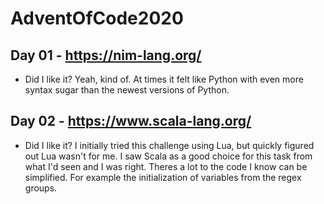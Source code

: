 # AdventOfCode2020

## Day 01 - https://nim-lang.org/
* Did I like it? Yeah, kind of. At times it felt like Python with even more syntax sugar than the newest versions of Python.
## Day 02 - https://www.scala-lang.org/
* Did I like it? I initially tried this challenge using Lua, but quickly figured out Lua wasn't for me. I saw Scala as a good choice for this task from what I'd seen and I was right. Theres a lot to the code I know can be simplified. For example the initialization of variables from the regex groups.
